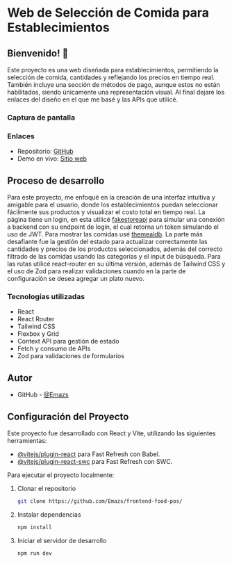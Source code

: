 # Web de Selección de Comida para Establecimientos

## Bienvenido! 👋

Este proyecto es una web diseñada para establecimientos, permitiendo la selección de comida, cantidades y reflejando los precios en tiempo real. También incluye una sección de métodos de pago, aunque estos no están habilitados, siendo únicamente una representación visual. Al final dejaré los enlaces del diseño en el que me basé y las APIs que utilicé.

### Captura de pantalla



### Enlaces

- Repositorio: [GitHub](https://github.com/Emazs/frontend-food-pos/)
- Demo en vivo: [Sitio web](https://frontend-food-pos.vercel.app/login)

## Proceso de desarrollo

Para este proyecto, me enfoqué en la creación de una interfaz intuitiva y amigable para el usuario, donde los establecimientos puedan seleccionar fácilmente sus productos y visualizar el costo total en tiempo real. La página tiene un login, en esta utilicé [fakestoreapi](https://fakestoreapi.com/) para simular una conexión a backend con su endpoint de login, el cual retorna un token simulando el uso de JWT. Para mostrar las comidas usé [themealdb](https://www.themealdb.com/api.php). La parte más desafiante fue la gestión del estado para actualizar correctamente las cantidades y precios de los productos seleccionados, además del correcto filtrado de las comidas usando las categorías y el input de búsqueda. Para las rutas utilicé react-router en su última versión, además de Tailwind CSS y el uso de Zod para realizar validaciones cuando en la parte de configuración se desea agregar un plato nuevo.

### Tecnologías utilizadas

- React
- React Router
- Tailwind CSS
- Flexbox y Grid
- Context API para gestión de estado
- Fetch y consumo de APIs
- Zod para validaciones de formularios

## Autor

- GitHub - [@Emazs](https://github.com/Emazs)

## Configuración del Proyecto

Este proyecto fue desarrollado con React y Vite, utilizando las siguientes herramientas:

- [@vitejs/plugin-react](https://github.com/vitejs/vite-plugin-react) para Fast Refresh con Babel.
- [@vitejs/plugin-react-swc](https://github.com/vitejs/vite-plugin-react-swc) para Fast Refresh con SWC.

Para ejecutar el proyecto localmente:

1. Clonar el repositorio
   ```bash
   git clone https://github.com/Emazs/frontend-food-pos/
   ```
2. Instalar dependencias
   ```bash
   npm install
   ```
3. Iniciar el servidor de desarrollo
   ```bash
   npm run dev
   ```

